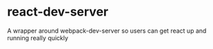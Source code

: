 # react-dev-server
A wrapper around webpack-dev-server so users can get react up and running really quickly
